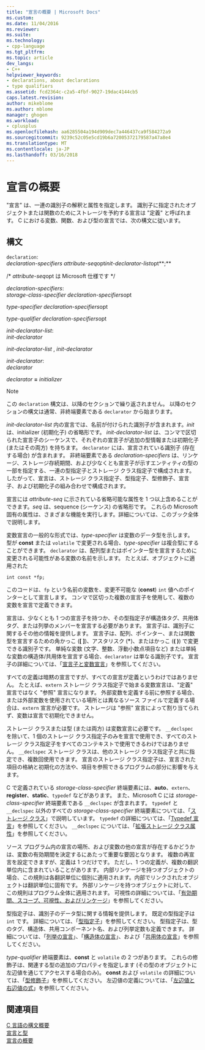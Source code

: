 ```yaml
---
title: "宣言の概要 | Microsoft Docs"
ms.custom: 
ms.date: 11/04/2016
ms.reviewer: 
ms.suite: 
ms.technology:
- cpp-language
ms.tgt_pltfrm: 
ms.topic: article
dev_langs:
- C++
helpviewer_keywords:
- declarations, about declarations
- type qualifiers
ms.assetid: fcd2364c-c2a5-4fbf-9027-19dac4144cb5
caps.latest.revision: 
author: mikeblome
ms.author: mblome
manager: ghogen
ms.workload:
- cplusplus
ms.openlocfilehash: aa6285504a194d909dec7a446437ca9f584272a9
ms.sourcegitcommit: 9239c52c05e5cd19b6a72005372179587a47a8e4
ms.translationtype: MT
ms.contentlocale: ja-JP
ms.lasthandoff: 03/16/2018
---
```

# <a name="overview-of-declarations"></a>宣言の概要
"宣言" は、一連の識別子の解釈と属性を指定します。 識別子に指定されたオブジェクトまたは関数のためにストレージを予約する宣言は "定義" と呼ばれます。 C における変数、関数、および型の宣言では、次の構文に従います。  
  
## <a name="syntax"></a>構文  
 `declaration`:  
 *declaration-specifiers* *attribute-seq*opt*init-declarator-list*opt**;**  
  
 /\* *attribute-seq*opt は Microsoft 仕様です */  
  
 *declaration-specifiers*:  
 *storage-class-specifier declaration-specifiers*opt  
  
 *type-specifier declaration-specifiers*opt  
  
 *type-qualifier declaration-specifiers*opt  
  
 *init-declarator-list*:  
 *init-declarator*  
  
 *init-declarator-list* , *init-declarator*  
  
 *init-declarator*:  
 *declarator*  
  
 *declarator*  **=**  *initializer*  
  
> [!NOTE]
>  この `declaration` 構文は、以降のセクションで繰り返されません。 以降のセクションの構文は通常、非終端要素である `declarator` から始まります。  
  
 *init-declarator-list* 内の宣言では、名前が付けられた識別子が含まれます。*init* は、initializer (初期化子) の省略形です。 *init-declarator-list* は、コンマで区切られた宣言子のシーケンスで、それぞれの宣言子が追加の型情報または初期化子 (またはその両方) を持ちます。 `declarator` には、宣言されている識別子 (存在する場合) が含まれます。 非終端要素である *declaration-specifiers* は、リンケージ、ストレージ存続期間、および少なくとも宣言子が示すエンティティの型の一部を指定する、一連の型指定子とストレージ クラス指定子で構成されます。 したがって、宣言は、ストレージ クラス指定子、型指定子、型修飾子、宣言子、および初期化子の組み合わせで構成されます。  
  
 宣言には *attribute-seq* に示されている省略可能な属性を 1 つ以上含めることができます。*seq* は、sequence (シーケンス) の省略形です。 これらの Microsoft 固有の属性は、さまざまな機能を実行します。詳細については、このブック全体で説明します。  
  
 変数宣言の一般的な形式では、*type-specifier* は変数のデータ型を示します。 型が **const** または `volatile` で変更される場合、*type-specifier* は複合型にすることができます。 `declarator` は、配列型またはポインター型を宣言するために変更される可能性がある変数の名前を示します。 たとえば、オブジェクトに適用された  
  
```  
int const *fp;  
```  
  
 このコードは、`fp` という名前の変数を、変更不可能な (**const**) `int` 値へのポインターとして宣言します。 コンマで区切った複数の宣言子を使用して、複数の変数を宣言で定義できます。  
  
 宣言は、少なくとも 1 つの宣言子を持つか、その型指定子が構造体タグ、共用体タグ、または列挙のメンバーを宣言する必要があります。 宣言子は、識別子に関するその他の情報を提供します。 宣言子は、配列、ポインター、または関数型を宣言するための角かっこ (**[ ]**)、アスタリスク (**\***)、またはかっこ (**( )**) で変更できる識別子です。 単純な変数 (文字、整数、浮動小数点項目など) または単純な変数の構造体/共用体を宣言する場合、`declarator` は単なる識別子です。 宣言子の詳細については、「[宣言子と変数宣言](../c-language/declarators-and-variable-declarations.md)」を参照してください。  
  
 すべての定義は暗黙の宣言ですが、すべての宣言が定義というわけではありません。 たとえば、`extern` ストレージ クラス指定子で始まる変数宣言は、"定義" 宣言ではなく "参照" 宣言になります。 外部変数を定義する前に参照する場合、または外部変数を使用されている場所とは異なるソース ファイルで定義する場合は、`extern` 宣言が必要です。 ストレージは "参照" 宣言によって割り当てられず、変数は宣言で初期化できません。  
  
 ストレージ クラスまたは型 (または両方) は変数宣言に必要です。 `__declspec` を除いて、1 個のストレージ クラス指定子のみを宣言で使用でき、すべてのストレージ クラス指定子をすべてのコンテキストで使用できるわけではありません。 `__declspec` ストレージ クラスは、他のストレージ クラス指定子と共に指定でき、複数回使用できます。 宣言のストレージ クラス指定子は、宣言された項目の格納と初期化の方法や、項目を参照できるプログラムの部分に影響を与えます。  
  
 C で定義されている *storage-class-specifier* 終端要素には、**auto**、`extern`、**register**、**static**、`typedef` などがあります。 また、Microsoft C には *storage-class-specifier* 終端要素である `__declspec` が含まれます。 `typedef` と `__declspec` 以外のすべての *storage-class-specifier* 終端要素については、「[ストレージ クラス](../c-language/c-storage-classes.md)」で説明しています。 `typedef` の詳細については、「[Typedef 宣言](../c-language/typedef-declarations.md)」を参照してください。 `__declspec` については、「[拡張ストレージ クラス属性](../c-language/c-extended-storage-class-attributes.md)」を参照してください。  
  
 ソース プログラム内の宣言の場所、および変数の他の宣言が存在するかどうかは、変数の有効期間を決定するにあたって重要な要因となります。 複数の再宣言を設定できますが、定義は 1 つだけです。 ただし、1 つの定義が、複数の翻訳単位内に含まれていることがあります。 内部リンケージを持つオブジェクトの場合、この規則は各翻訳単位に個別に適用されます。内部でリンクされたオブジェクトは翻訳単位に固有です。 外部リンケージを持つオブジェクトに対して、この規則はプログラム全体に適用されます。 可視性の詳細については、「[有効期間、スコープ、可視性、およびリンケージ](../c-language/lifetime-scope-visibility-and-linkage.md)」を参照してください。  
  
 型指定子は、識別子のデータ型に関する情報を提供します。 既定の型指定子は `int` です。 詳細については、「[型指定子](../c-language/c-type-specifiers.md)」を参照してください。 型指定子は、型のタグ、構造体、共用コンポーネント名、および列挙定数も定義できます。 詳細については、「[列挙の宣言](../c-language/c-enumeration-declarations.md)」、「[構造体の宣言](../c-language/structure-declarations.md)」、および「[共用体の宣言](../c-language/union-declarations.md)」を参照してください。  
  
 *type-qualifier* 終端要素は、**const** と `volatile` の 2 つがあります。 これらの修飾子は、関連する型の追加のプロパティを指定します (その型のオブジェクトに左辺値を通じてアクセスする場合のみ)。 **const** および `volatile` の詳細については、「[型修飾子](../c-language/type-qualifiers.md)」を参照してください。 左辺値の定義については、「[左辺値と右辺値の式](../c-language/l-value-and-r-value-expressions.md)」を参照してください。  
  
## <a name="see-also"></a>関連項目  
 [C 言語の構文概要](../c-language/c-language-syntax-summary.md)   
 [宣言と型](../c-language/declarations-and-types.md)   
 [宣言の概要](../c-language/summary-of-declarations.md)